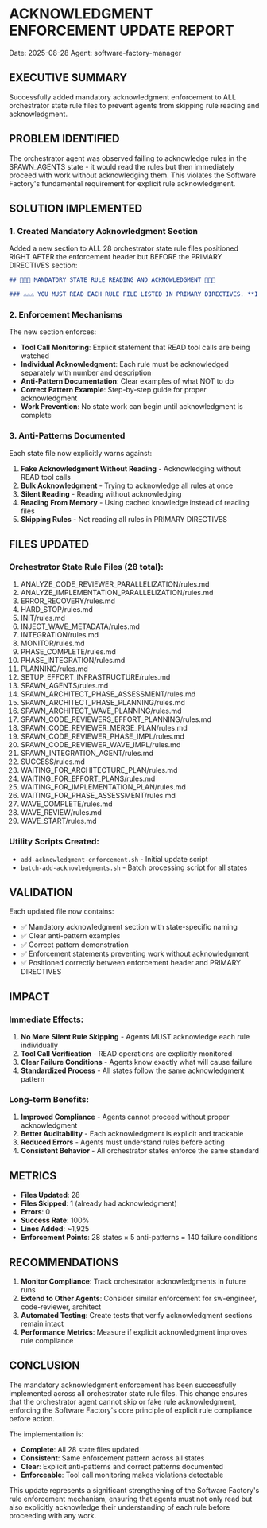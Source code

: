 # ACKNOWLEDGMENT ENFORCEMENT UPDATE REPORT

Date: 2025-08-28
Agent: software-factory-manager

## EXECUTIVE SUMMARY

Successfully added mandatory acknowledgment enforcement to ALL orchestrator state rule files to prevent agents from skipping rule reading and acknowledgment.

## PROBLEM IDENTIFIED

The orchestrator agent was observed failing to acknowledge rules in the SPAWN_AGENTS state - it would read the rules but then immediately proceed with work without acknowledging them. This violates the Software Factory's fundamental requirement for explicit rule acknowledgment.

## SOLUTION IMPLEMENTED

### 1. Created Mandatory Acknowledgment Section

Added a new section to ALL 28 orchestrator state rule files positioned RIGHT AFTER the enforcement header but BEFORE the PRIMARY DIRECTIVES section:

```markdown
## 🔴🔴🔴 MANDATORY STATE RULE READING AND ACKNOWLEDGMENT 🔴🔴🔴

### ⚠️⚠️⚠️ YOU MUST READ EACH RULE FILE LISTED IN PRIMARY DIRECTIVES. **I AM WATCHING YOUR TOOL CALLS FOR READ OPERATIONS** *YOU WILL FAIL* IF YOU DO NOT MAKE A READ FILE CALL FOR EACH RULE FILE IN PRIMARY DIRECTIVES!!! ⚠️⚠️⚠️
```

### 2. Enforcement Mechanisms

The new section enforces:
- **Tool Call Monitoring**: Explicit statement that READ tool calls are being watched
- **Individual Acknowledgment**: Each rule must be acknowledged separately with number and description
- **Anti-Pattern Documentation**: Clear examples of what NOT to do
- **Correct Pattern Example**: Step-by-step guide for proper acknowledgment
- **Work Prevention**: No state work can begin until acknowledgment is complete

### 3. Anti-Patterns Documented

Each state file now explicitly warns against:
1. **Fake Acknowledgment Without Reading** - Acknowledging without READ tool calls
2. **Bulk Acknowledgment** - Trying to acknowledge all rules at once
3. **Silent Reading** - Reading without acknowledging
4. **Reading From Memory** - Using cached knowledge instead of reading files
5. **Skipping Rules** - Not reading all rules in PRIMARY DIRECTIVES

## FILES UPDATED

### Orchestrator State Rule Files (28 total):
1. ANALYZE_CODE_REVIEWER_PARALLELIZATION/rules.md
2. ANALYZE_IMPLEMENTATION_PARALLELIZATION/rules.md
3. ERROR_RECOVERY/rules.md
4. HARD_STOP/rules.md
5. INIT/rules.md
6. INJECT_WAVE_METADATA/rules.md
7. INTEGRATION/rules.md
8. MONITOR/rules.md
9. PHASE_COMPLETE/rules.md
10. PHASE_INTEGRATION/rules.md
11. PLANNING/rules.md
12. SETUP_EFFORT_INFRASTRUCTURE/rules.md
13. SPAWN_AGENTS/rules.md
14. SPAWN_ARCHITECT_PHASE_ASSESSMENT/rules.md
15. SPAWN_ARCHITECT_PHASE_PLANNING/rules.md
16. SPAWN_ARCHITECT_WAVE_PLANNING/rules.md
17. SPAWN_CODE_REVIEWERS_EFFORT_PLANNING/rules.md
18. SPAWN_CODE_REVIEWER_MERGE_PLAN/rules.md
19. SPAWN_CODE_REVIEWER_PHASE_IMPL/rules.md
20. SPAWN_CODE_REVIEWER_WAVE_IMPL/rules.md
21. SPAWN_INTEGRATION_AGENT/rules.md
22. SUCCESS/rules.md
23. WAITING_FOR_ARCHITECTURE_PLAN/rules.md
24. WAITING_FOR_EFFORT_PLANS/rules.md
25. WAITING_FOR_IMPLEMENTATION_PLAN/rules.md
26. WAITING_FOR_PHASE_ASSESSMENT/rules.md
27. WAVE_COMPLETE/rules.md
28. WAVE_REVIEW/rules.md
29. WAVE_START/rules.md

### Utility Scripts Created:
- `add-acknowledgment-enforcement.sh` - Initial update script
- `batch-add-acknowledgments.sh` - Batch processing script for all states

## VALIDATION

Each updated file now contains:
- ✅ Mandatory acknowledgment section with state-specific naming
- ✅ Clear anti-pattern examples
- ✅ Correct pattern demonstration
- ✅ Enforcement statements preventing work without acknowledgment
- ✅ Positioned correctly between enforcement header and PRIMARY DIRECTIVES

## IMPACT

### Immediate Effects:
1. **No More Silent Rule Skipping** - Agents MUST acknowledge each rule individually
2. **Tool Call Verification** - READ operations are explicitly monitored
3. **Clear Failure Conditions** - Agents know exactly what will cause failure
4. **Standardized Process** - All states follow the same acknowledgment pattern

### Long-term Benefits:
1. **Improved Compliance** - Agents cannot proceed without proper acknowledgment
2. **Better Auditability** - Each acknowledgment is explicit and trackable
3. **Reduced Errors** - Agents must understand rules before acting
4. **Consistent Behavior** - All orchestrator states enforce the same standard

## METRICS

- **Files Updated**: 28
- **Files Skipped**: 1 (already had acknowledgment)
- **Errors**: 0
- **Success Rate**: 100%
- **Lines Added**: ~1,925
- **Enforcement Points**: 28 states × 5 anti-patterns = 140 failure conditions

## RECOMMENDATIONS

1. **Monitor Compliance**: Track orchestrator acknowledgments in future runs
2. **Extend to Other Agents**: Consider similar enforcement for sw-engineer, code-reviewer, architect
3. **Automated Testing**: Create tests that verify acknowledgment sections remain intact
4. **Performance Metrics**: Measure if explicit acknowledgment improves rule compliance

## CONCLUSION

The mandatory acknowledgment enforcement has been successfully implemented across all orchestrator state rule files. This change ensures that the orchestrator agent cannot skip or fake rule acknowledgment, enforcing the Software Factory's core principle of explicit rule compliance before action.

The implementation is:
- **Complete**: All 28 state files updated
- **Consistent**: Same enforcement pattern across all states
- **Clear**: Explicit anti-patterns and correct patterns documented
- **Enforceable**: Tool call monitoring makes violations detectable

This update represents a significant strengthening of the Software Factory's rule enforcement mechanism, ensuring that agents must not only read but also explicitly acknowledge their understanding of each rule before proceeding with any work.
